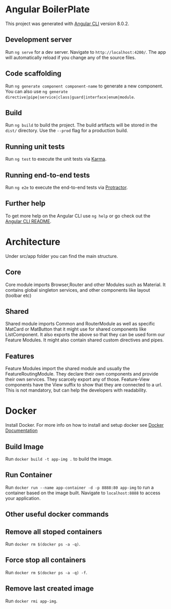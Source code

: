 # Angular BoilerPlate

This project was generated with [Angular CLI](https://github.com/angular/angular-cli) version 8.0.2.

## Development server

Run `ng serve` for a dev server. Navigate to `http://localhost:4200/`. The app will automatically reload if you change any of the source files.

## Code scaffolding

Run `ng generate component component-name` to generate a new component. You can also use `ng generate directive|pipe|service|class|guard|interface|enum|module`.

## Build

Run `ng build` to build the project. The build artifacts will be stored in the `dist/` directory. Use the `--prod` flag for a production build.

## Running unit tests

Run `ng test` to execute the unit tests via [Karma](https://karma-runner.github.io).

## Running end-to-end tests

Run `ng e2e` to execute the end-to-end tests via [Protractor](http://www.protractortest.org/).

## Further help

To get more help on the Angular CLI use `ng help` or go check out the [Angular CLI README](https://github.com/angular/angular-cli/blob/master/README.md).

# Architecture

Under src/app folder you can find the main structure.

## Core

Core module imports Browser,Router and other Modules such as Material. It contains global singleton services, and other components like layout (toolbar etc)

## Shared

Shared module imports Common and RouterModule as well as specific MatCard or MatButton that it might use for shared components like ListComponent. It also exports the above so that they can be used form our Feature Modules.
It might also contain shared custom directives and pipes.

## Features

Feature Modules import the shared module and usually the FeatureRoutingModule. They declare their own components and provide their own services. They scarcely export any of those.
Feature-View components have the View suffix to show that they are connected to a url. This is not mandatory, but can help the developers with readability.

# Docker

Install Docker. For more info on how to install and setup docker see [Docker Documentation](https://docs.docker.com/)

## Build Image

Run `docker build -t app-img .` to build the image.

## Run Container

Run `docker run --name app-container -d -p 8888:80 app-img` to run a container based on the image built.
Navigate to `localhost:8888` to access your application.

## Other useful docker commands

## Remove all stoped containers

Run `docker rm $(docker ps -a -q)`.

## Force stop all containers

Run `docker rm $(docker ps -a -q) -f`.

## Remove last created image

Run `docker rmi app-img`.
